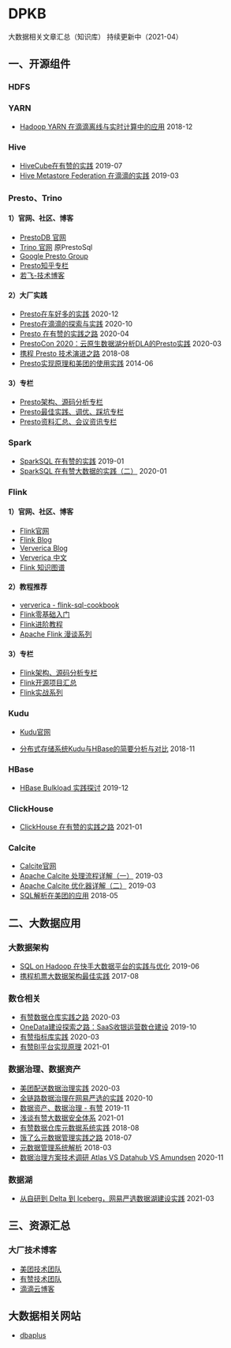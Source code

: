 # DPKB
大数据相关文章汇总（知识库）
持续更新中（2021-04）





## 一、开源组件

### HDFS


### YARN
- [Hadoop YARN 在滴滴离线与实时计算中的应用](https://blog.didiyun.com/index.php/2018/12/11/hadoop-yarn/)    2018-12


### Hive
- [HiveCube在有赞的实践](https://tech.youzan.com/cube/)    2019-07
- [Hive Metastore Federation 在滴滴的实践](https://blog.didiyun.com/index.php/2019/03/25/hive-metastore-federation/)    2019-03



### Presto、Trino

#### 1）官网、社区、博客
- [PrestoDB 官网](https://prestodb.io/)
- [Trino 官网](https://trino.io/)     原PrestoSql
- [Google Presto Group](https://groups.google.com/g/presto-users)
- [Presto知乎专栏](https://www.zhihu.com/column/presto-cn)
- [若飞-技术博客](http://armsword.com/archives/)


#### 2）大厂实践
- [Presto在车好多的实践](https://mp.weixin.qq.com/s/Bmqv54sVZgTqQ82I_RfmsA)    2020-12
- [Presto在滴滴的探索与实践](https://zhuanlan.zhihu.com/p/266162270)    2020-10
- [Presto 在有赞的实践之路](https://tech.youzan.com/presto-zai-you-zan-de-shi-jian-zhi-lu/)    2020-04
- [PrestoCon 2020：云原生数据湖分析DLA的Presto实践](https://zhuanlan.zhihu.com/p/260784762)    2020-03
- [携程 Presto 技术演进之路](https://zhuanlan.zhihu.com/p/41538472)    2018-08
- [Presto实现原理和美团的使用实践](https://tech.meituan.com/2014/06/16/presto.html)    2014-06


#### 3）专栏
- [Presto架构、源码分析专栏](columns/Presto架构、源码分析专栏.md)
- [Presto最佳实践、调优、踩坑专栏](columns/Presto最佳实践、调优、踩坑专栏.md)
- [Presto资料汇总、会议资讯专栏](columns/Presto资料汇总、会议资讯专栏.md)





### Spark
- [SparkSQL 在有赞的实践](https://tech.youzan.com/sparksql-in-youzan/)    2019-01
- [SparkSQL 在有赞大数据的实践（二）](https://tech.youzan.com/sparksql-in-youzan-2/)    2020-01







### Flink
#### 1）官网、社区、博客
- [Flink官网](https://flink.apache.org/)
- [Flink Blog](https://flink.apache.org/blog/)
- [Ververica Blog](https://www.ververica.com/blog?hsLang=en) 
- [Ververica 中文](https://ververica.cn/developers-resources/)
- [Flink 知识图谱](https://ververica.cn/wp-content/uploads/2020/03/Apache-Flink-Stateful-Computations-over-Data-Streams.pdf)


#### 2）教程推荐
- [ververica - flink-sql-cookbook](https://github.com/ververica/flink-sql-cookbook/)
- [Flink零基础入门](columns/Flink零基础入门.md)
- [Flink进阶教程](columns/Flink进阶教程.md)
- [Apache Flink 漫谈系列](columns/Apache%20Flink%20漫谈系列.md)


#### 3）专栏
- [Flink架构、源码分析专栏](columns/Flink架构、源码分析专栏.md)
- [Flink开源项目汇总](columns/Flink开源项目汇总.md)
- [Flink实战系列](columns/Flink实战系列.md)









### Kudu
- [Kudu官网](https://kudu.apache.org/)

- [分布式存储系统Kudu与HBase的简要分析与对比](https://sq.163yun.com/blog/article/198870236065431552)    2018-11






### HBase
- [HBase Bulkload 实践探讨](https://tech.youzan.com/hbase-bulkloadshi-practice/)    2019-12




### ClickHouse

- [ClickHouse 在有赞的实践之路](https://tech.youzan.com/clickhouse-zai-you-zan-de-shi-jian-zhi-lu/)    2021-01



### Calcite
- [Calcite官网](http://calcite.incubator.apache.org/)
- [Apache Calcite 处理流程详解（一）](https://matt33.com/2019/03/07/apache-calcite-process-flow/)    2019-03
- [Apache Calcite 优化器详解（二）](https://matt33.com/2019/03/17/apache-calcite-planner/)    2019-03
- [SQL解析在美团的应用](https://tech.meituan.com/2018/05/20/sql-parser-used-in-mtdp.html)    2018-05





## 二、大数据应用

### 大数据架构
- [SQL on Hadoop 在快手大数据平台的实践与优化](https://www.infoq.cn/article/BN9cJjg1t-QSWE6fqkoR)    2019-06
- [携程机票大数据架构最佳实践](https://dbaplus.cn/news-73-1420-1.html)    2017-08







### 数仓相关
- [有赞数据仓库实践之路](https://tech.youzan.com/dw-in-youzan/)    2020-03
- [OneData建设探索之路：SaaS收银运营数仓建设](https://tech.meituan.com/2019/10/17/meituan-saas-data-warehouse.html)    2019-10
- [有赞指标库实践](https://tech.youzan.com/you-zan-zhi-biao-ku-shi-jian/)    2020-03
- [有赞BI平台实现原理](https://tech.youzan.com/principle-on-bi-platform/)    2021-01







### 数据治理、数据资产
- [美团配送数据治理实践](https://tech.meituan.com/2020/03/12/delivery-data-governance.html)    2020-03
- [全链路数据治理在网易严选的实践](https://www.infoq.cn/article/FOV6aEWRGNOfhD91YVcr)    2020-10
- [数据资产、数据治理 - 有赞](https://tech.youzan.com/shu-ju-zi-chan-zan-zhi-zhi-li/)    2019-11
- [浅谈有赞大数据安全体系](https://tech.youzan.com/you-zan-da-shu-ju-an-quan-ti-xi-jian-she-shi-jian/)    2021-01
- [有赞数据仓库元数据系统实践](https://tech.youzan.com/youzan-metadata/)    2018-08
- [饿了么元数据管理实践之路](https://dbaplus.cn/news-73-2143-1.html)    2018-07
- [元数据管理系统解析](https://mp.weixin.qq.com/s?src=11&timestamp=1618555532&ver=3011&signature=j7T-s05mGRylTpswE-bYnmXDzbFtKd4lIoCHtDtcCJumP0JSKmxVg7iuZyu*aoZYu6ahwagxByeYoNnzIOPDsO5lVAyjrXKY3vRGLR99J9YlbW1Vlv6vtTfSOzCfeMnU&new=1)    2018-03
- [数据治理方案技术调研 Atlas VS Datahub VS Amundsen](https://cloud.tencent.com/developer/article/1746714)    2020-11







### 数据湖
- [从自研到 Delta 到 Iceberg，网易严选数据湖建设实践](https://www.infoq.cn/article/SJr7sHxxVBczcl5ArCiF)    2021-03








## 三、资源汇总
### 大厂技术博客
- [美团技术团队](https://tech.meituan.com/)
- [有赞技术团队](https://tech.youzan.com/)
- [滴滴云博客](https://blog.didiyun.com/)

## 大数据相关网站
- [dbaplus](https://dbaplus.cn/)







